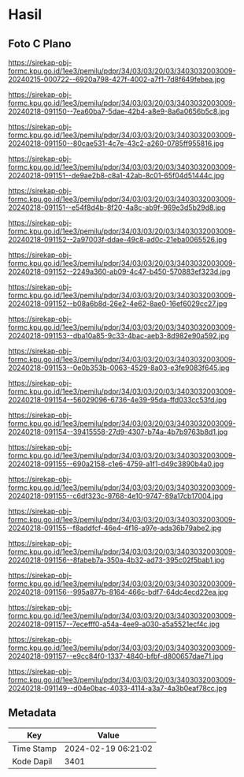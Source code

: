 # Hasil

## Foto C Plano

https://sirekap-obj-formc.kpu.go.id/1ee3/pemilu/pdpr/34/03/03/20/03/3403032003009-20240215-000722--6920a798-427f-4002-a7f1-7d8f649febea.jpg

https://sirekap-obj-formc.kpu.go.id/1ee3/pemilu/pdpr/34/03/03/20/03/3403032003009-20240218-091150--7ea60ba7-5dae-42b4-a8e9-8a6a0656b5c8.jpg

https://sirekap-obj-formc.kpu.go.id/1ee3/pemilu/pdpr/34/03/03/20/03/3403032003009-20240218-091150--80cae531-4c7e-43c2-a260-0785ff955816.jpg

https://sirekap-obj-formc.kpu.go.id/1ee3/pemilu/pdpr/34/03/03/20/03/3403032003009-20240218-091151--de9ae2b8-c8a1-42ab-8c01-65f04d51444c.jpg

https://sirekap-obj-formc.kpu.go.id/1ee3/pemilu/pdpr/34/03/03/20/03/3403032003009-20240218-091151--e54f8d4b-8f20-4a8c-ab9f-969e3d5b29d8.jpg

https://sirekap-obj-formc.kpu.go.id/1ee3/pemilu/pdpr/34/03/03/20/03/3403032003009-20240218-091152--2a97003f-ddae-49c8-ad0c-21eba0065526.jpg

https://sirekap-obj-formc.kpu.go.id/1ee3/pemilu/pdpr/34/03/03/20/03/3403032003009-20240218-091152--2249a360-ab09-4c47-b450-570883ef323d.jpg

https://sirekap-obj-formc.kpu.go.id/1ee3/pemilu/pdpr/34/03/03/20/03/3403032003009-20240218-091152--b08a6b8d-26e2-4e62-8ae0-16ef6029cc27.jpg

https://sirekap-obj-formc.kpu.go.id/1ee3/pemilu/pdpr/34/03/03/20/03/3403032003009-20240218-091153--dba10a85-9c33-4bac-aeb3-8d982e90a592.jpg

https://sirekap-obj-formc.kpu.go.id/1ee3/pemilu/pdpr/34/03/03/20/03/3403032003009-20240218-091153--0e0b353b-0063-4529-8a03-e3fe9083f645.jpg

https://sirekap-obj-formc.kpu.go.id/1ee3/pemilu/pdpr/34/03/03/20/03/3403032003009-20240218-091154--56029096-6736-4e39-95da-ffd033cc53fd.jpg

https://sirekap-obj-formc.kpu.go.id/1ee3/pemilu/pdpr/34/03/03/20/03/3403032003009-20240218-091154--39415558-27d9-4307-b74a-4b7b9763b8d1.jpg

https://sirekap-obj-formc.kpu.go.id/1ee3/pemilu/pdpr/34/03/03/20/03/3403032003009-20240218-091155--690a2158-c1e6-4759-a1f1-d49c3890b4a0.jpg

https://sirekap-obj-formc.kpu.go.id/1ee3/pemilu/pdpr/34/03/03/20/03/3403032003009-20240218-091155--c6df323c-9768-4e10-9747-89a17cb17004.jpg

https://sirekap-obj-formc.kpu.go.id/1ee3/pemilu/pdpr/34/03/03/20/03/3403032003009-20240218-091155--f8addfcf-46e4-4f16-a97e-ada36b79abe2.jpg

https://sirekap-obj-formc.kpu.go.id/1ee3/pemilu/pdpr/34/03/03/20/03/3403032003009-20240218-091156--8fabeb7a-350a-4b32-ad73-395c02f5bab1.jpg

https://sirekap-obj-formc.kpu.go.id/1ee3/pemilu/pdpr/34/03/03/20/03/3403032003009-20240218-091156--995a877b-8164-466c-bdf7-64dc4ecd22ea.jpg

https://sirekap-obj-formc.kpu.go.id/1ee3/pemilu/pdpr/34/03/03/20/03/3403032003009-20240218-091157--7ecefff0-a54a-4ee9-a030-a5a5521ecf4c.jpg

https://sirekap-obj-formc.kpu.go.id/1ee3/pemilu/pdpr/34/03/03/20/03/3403032003009-20240218-091157--e9cc84f0-1337-4840-bfbf-d800657dae71.jpg

https://sirekap-obj-formc.kpu.go.id/1ee3/pemilu/pdpr/34/03/03/20/03/3403032003009-20240218-091149--d04e0bac-4033-4114-a3a7-4a3b0eaf78cc.jpg


## Metadata

| Key        | Value               |
| ---------- | ------------------- |
| Time Stamp | 2024-02-19 06:21:02 |
| Kode Dapil | 3401                |



